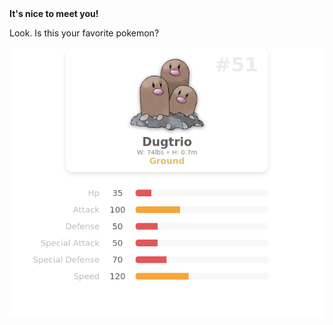 <h4 style="margin-top: 0; margin-bottom: 0;">It's nice to meet you!</h4>
  <p>Look. Is this your favorite pokemon?</p>
  <a href="https://poke-client.vercel.app/pokemon/dugtrio" target="_blank">
    <img src="pokemon.png" alt="pokemon">
  </a>